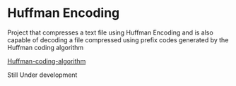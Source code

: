 # Huffman Encoding

Project that compresses a text file using Huffman Encoding and is also capable of decoding a file compressed using prefix codes generated by the Huffman coding algorithm

[Huffman-coding-algorithm](https://en.wikipedia.org/wiki/Huffman_coding)

Still Under development
